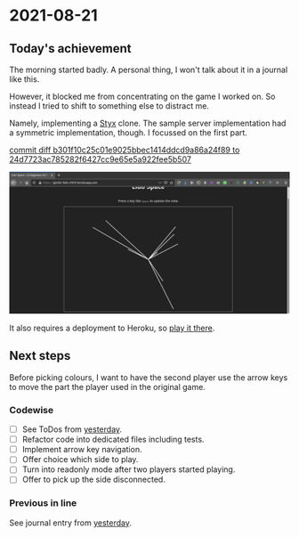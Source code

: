 # 2021-08-21

## Today's achievement

The morning started badly. A personal thing, I won't talk about it in a
journal like this.

However, it blocked me from concentrating on the game I worked on. So instead
I tried to shift to something else to distract me.

Namely, implementing a [Styx][styx] clone. The sample server implementation
had a symmetric implementation, though. I focussed on the first part.

[commit diff b301f10c25c01e9025bbec1414ddcd9a86a24f89 to 24d7723ac785282f6427cc9e65e5a922fee5b507][diff]

![screenshot from 2021-08-21][screenshot]

It also requires a deployment to Heroku, so [play it there][heroku].

## Next steps

Before picking colours, I want to have the second player use the arrow keys to
move the part the player used in the original game.

### Codewise

- [ ] See ToDos from [yesterday][yesterday].
- [ ] Refactor code into dedicated files including tests.
- [ ] Implement arrow key navigation.
- [ ] Offer choice which side to play.
- [ ] Turn into readonly mode after two players started playing.
- [ ] Offer to pick up the side disconnected.

### Previous in line

See journal entry from [yesterday][yesterday].

[diff]: https://jaenis.ch/hobbies/coding/repos/ryuno-ki/js13kgames-2021/compare/b301f10c25c01e9025bbec1414ddcd9a86a24f89...24d7723ac785282f6427cc9e65e5a922fee5b507
[heroku]: https://gentle-falls-21072.herokuapp.com/
[screenshot]: ./2021-08-21.png
[styx]: https://en.wikipedia.org/wiki/Styx_(Windmill_game)
[yesterday]: https://jaenis.ch/hobbies/coding/repos/ryuno-ki/js13kgames-2021/src/branch/combat-scorched-earth-from-outer-space/journal/2021-08-20.md
